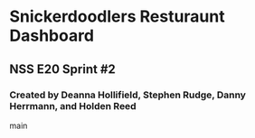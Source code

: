 # Snickerdoodlers Resturaunt Dashboard

## NSS E20 Sprint #2

### Created by Deanna Hollifield, Stephen Rudge, Danny Herrmann, and Holden Reed


<!-- comment next data here -->
main
